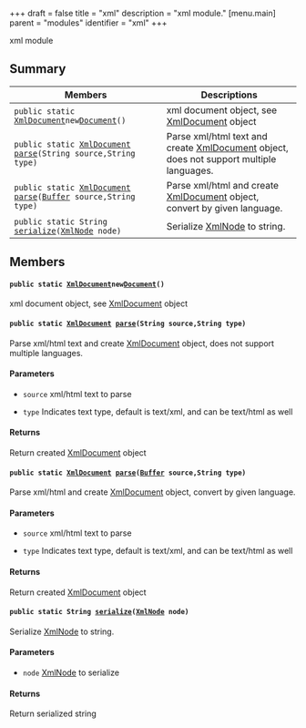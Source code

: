 +++
draft = false
title = "xml"
description = "xml module."
[menu.main]
parent = "modules"
identifier = "xml"
+++

xml module

## Summary

 Members                        | Descriptions                                
--------------------------------|---------------------------------------------
`public static `[`XmlDocument`](#d6/d47/interfaceXmlDocument)` new `[`Document`](#d8/dd3/namespacexml_1aee20b8a00005a17396dca652208f21b3)`()`            | xml document object, see [XmlDocument](#d6/d47/interfaceXmlDocument) object
`public static `[`XmlDocument`](#d6/d47/interfaceXmlDocument)` `[`parse`](#d8/dd3/namespacexml_1a283d3fec6ec1c59b0930cfedc484c5e4)`(String source,String type)`            | Parse xml/html text and create [XmlDocument](#d6/d47/interfaceXmlDocument) object, does not support multiple languages.
`public static `[`XmlDocument`](#d6/d47/interfaceXmlDocument)` `[`parse`](#d8/dd3/namespacexml_1aa6ba0c4dec9a5316effece696873e15a)`(`[`Buffer`](#d0/d11/classBuffer)` source,String type)`            | Parse xml/html and create [XmlDocument](#d6/d47/interfaceXmlDocument) object, convert by given language.
`public static String `[`serialize`](#d8/dd3/namespacexml_1a655b1893ddaa6b87c1dc83473c0bc2fc)`(`[`XmlNode`](#dc/d8f/interfaceXmlNode)` node)`            | Serialize [XmlNode](#dc/d8f/interfaceXmlNode) to string.

## Members

#### `public static `[`XmlDocument`](#d6/d47/interfaceXmlDocument)` new `[`Document`](#d8/dd3/namespacexml_1aee20b8a00005a17396dca652208f21b3)`()` 

xml document object, see [XmlDocument](#d6/d47/interfaceXmlDocument) object

#### `public static `[`XmlDocument`](#d6/d47/interfaceXmlDocument)` `[`parse`](#d8/dd3/namespacexml_1a283d3fec6ec1c59b0930cfedc484c5e4)`(String source,String type)` 

Parse xml/html text and create [XmlDocument](#d6/d47/interfaceXmlDocument) object, does not support multiple languages.

#### Parameters
* `source` xml/html text to parse 

* `type` Indicates text type, default is text/xml, and can be text/html as well 

#### Returns
Return created [XmlDocument](#d6/d47/interfaceXmlDocument) object

#### `public static `[`XmlDocument`](#d6/d47/interfaceXmlDocument)` `[`parse`](#d8/dd3/namespacexml_1aa6ba0c4dec9a5316effece696873e15a)`(`[`Buffer`](#d0/d11/classBuffer)` source,String type)` 

Parse xml/html and create [XmlDocument](#d6/d47/interfaceXmlDocument) object, convert by given language.

#### Parameters
* `source` xml/html text to parse 

* `type` Indicates text type, default is text/xml, and can be text/html as well 

#### Returns
Return created [XmlDocument](#d6/d47/interfaceXmlDocument) object

#### `public static String `[`serialize`](#d8/dd3/namespacexml_1a655b1893ddaa6b87c1dc83473c0bc2fc)`(`[`XmlNode`](#dc/d8f/interfaceXmlNode)` node)` 

Serialize [XmlNode](#dc/d8f/interfaceXmlNode) to string.

#### Parameters
* `node` [XmlNode](#dc/d8f/interfaceXmlNode) to serialize 

#### Returns
Return serialized string

